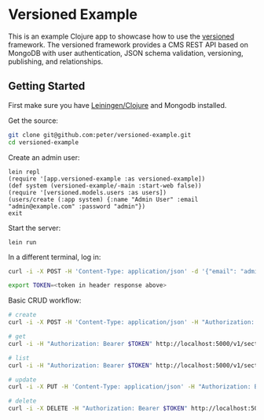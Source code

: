 # Versioned Example

This is an example Clojure app to showcase how to use the [versioned](https://github.com/peter/versioned)
framework. The versioned framework provides a CMS REST API based on MongoDB with user authentication, JSON schema validation, versioning, publishing, and relationships.

## Getting Started

First make sure you have [Leiningen/Clojure](http://leiningen.org) and Mongodb installed.

Get the source:

```bash
git clone git@github.com:peter/versioned-example.git
cd versioned-example
```

Create an admin user:

```
lein repl
(require '[app.versioned-example :as versioned-example])
(def system (versioned-example/-main :start-web false))
(require '[versioned.models.users :as users])
(users/create (:app system) {:name "Admin User" :email "admin@example.com" :password "admin"})
exit
```

Start the server:

```
lein run
```

In a different terminal, log in:

```bash
curl -i -X POST -H 'Content-Type: application/json' -d '{"email": "admin@example.com", "password": "admin"}' http://localhost:5000/v1/login

export TOKEN=<token in header response above>
```

Basic CRUD workflow:

```bash
# create
curl -i -X POST -H 'Content-Type: application/json' -H "Authorization: Bearer $TOKEN" -d '{"data": {"attributes": {"title": {"se": "My Section"}, "slug": {"se": "my-section"}}}}' http://localhost:5000/v1/sections

# get
curl -i -H "Authorization: Bearer $TOKEN" http://localhost:5000/v1/sections/1

# list
curl -i -H "Authorization: Bearer $TOKEN" http://localhost:5000/v1/sections

# update
curl -i -X PUT -H 'Content-Type: application/json' -H "Authorization: Bearer $TOKEN" -d '{"data": {"attributes": {"title": {"se": "My Section EDIT"}}}}' http://localhost:5000/v1/sections/1

# delete
curl -i -X DELETE -H "Authorization: Bearer $TOKEN" http://localhost:5000/v1/sections/1
```
